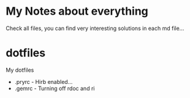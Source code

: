 # My Notes about everything

Check all files, you can find very interesting solutions in each md file...


dotfiles
========

My dotfiles

- .pryrc - Hirb enabled...
- .gemrc - Turning off rdoc and ri
